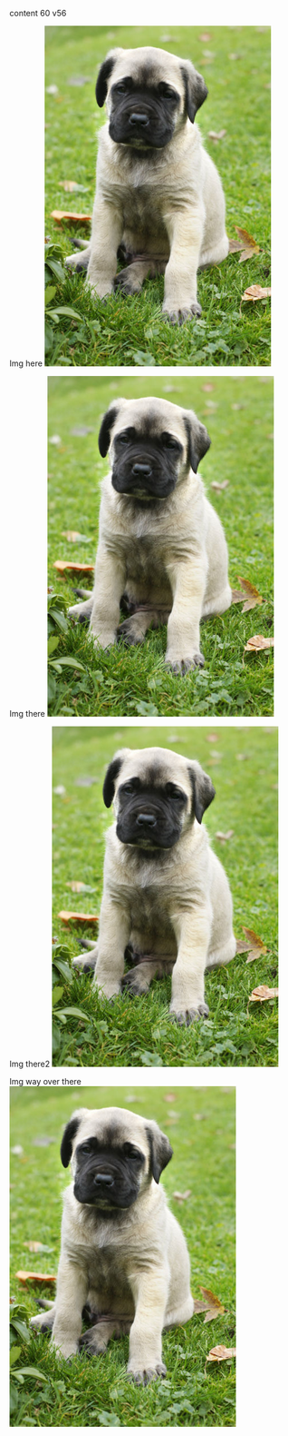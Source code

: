 content 60
v56

Img here
![](cloudWarriorBase.jpg "Puppy!")

Img there
![](Media/cloudWarrior.jpg "Puppy!")

Img there2
![](Media/cloudWarrior2.jpg "Puppy!")

Img way over there
![](Media/lvl2/cloudWarrioroverthere.jpg "Puppy!")
